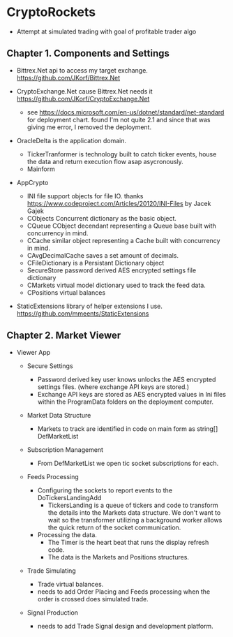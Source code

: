 # CryptoRockets
  - Attempt at simulated trading with goal of profitable trader algo
    
## Chapter 1. Components and Settings

  - Bittrex.Net api to access my target exchange. https://github.com/JKorf/Bittrex.Net
  - CryptoExchange.Net cause Bittrex.Net needs it https://github.com/JKorf/CryptoExchange.Net
    - see https://docs.microsoft.com/en-us/dotnet/standard/net-standard for deployment chart.  found I'm not quite 2.1 and since that was giving me error, I removed the deployment.
    
  - OracleDelta is the application domain.
    - TickerTranformer is technology built to catch ticker events, house the data and return execution flow asap asycronously.
    - Mainform  

  - AppCrypto
    - INI file support objects for file IO. thanks https://www.codeproject.com/Articles/20120/INI-Files  by Jacek Gajek 
    - CObjects  Concurrent dictionary as the basic object.  
    - CQueue  CObject decendant representing a Queue base built with concurrency in mind.
    - CCache  similar object representing a Cache built with concurrency in mind. 
    - CAvgDecimalCache saves a set amount of decimals.  
    - CFileDictionary is a Persistant Dictionary object 
    - SecureStore password derived AES encrypted settings file dictionary
    - CMarkets virtual model dictionary used to track the feed data. 
    - CPositions virtual balances

  - StaticExtensions library of helper extensions I use. https://github.com/mmeents/StaticExtensions
        
## Chapter 2. Market Viewer
  - Viewer App
    - Secure Settings
      - Password derived key user knows unlocks the AES encrypted settings files.  (where exchange API keys are stored.)
      - Exchange API keys are stored as AES encrypted values in Ini files within the ProgramData folders on the deployment computer.    
    - Market Data Structure
      - Markets to track are identified in code on main form as string[] DefMarketList 
    - Subscription Management
      - From DefMarketList we open tic socket subscriptions for each.  
    - Feeds Processing
      - Configuring the sockets to report events to the DoTickersLandingAdd 
        - TickersLanding is a queue of tickers and code to transform the details into the Markets data structure.  We don't want to wait so the transformer utilizing a background worker allows the quick return of the socket communication.  
      - Processing the data. 
        - The Timer is the heart beat that runs the display refresh code.
        - The data is the Markets and Positions structures.    
    - Trade Simulating
      - Trade virtual balances.   
      - needs to add Order Placing and Feeds processing when the order is crossed does simulated trade. 
           
    - Signal Production
      - needs to add Trade Signal design and development platform. 



